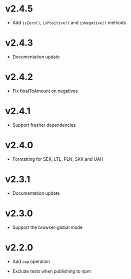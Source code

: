 # v2.4.5

* Add `isZero()`, `isPositive()` and `isNegative()` methods

# v2.4.3

* Documentation update

# v2.4.2

- Fix floatToAmount on negatives

# v2.4.1

+ Support fresher dependencies

# v2.4.0

+ Formatting for SEK, LTL, PLN, SKK and UAH

# v2.3.1

* Documentation update

# v2.3.0

+ Support the browser-global mode

# v2.2.0

+ Add `cmp` operation
- Exclude tests when publishing to npm
